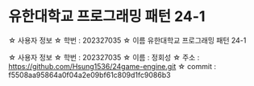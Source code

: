 # 유한대학교 프로그래밍 패턴 24-1
☆ 사용자 정보
    ☆ 학번 : 202327035
    ☆ 이름 유한대학교 프로그래밍 패턴 24-1

☆ 사용자 정보
    ☆ 학번 : 202327035
    ☆ 이름 : 정회성
    ☆ 주소 : https://github.com/Hsung1536/24game-engine.git
    ☆ commit : f5508aa95864a0f04a2e09bf61c809d1fc9086b3
